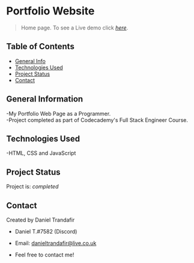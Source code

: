 # Portfolio Website

> Home page.
> To see a Live demo click [_here_](https://danieltrandafir.github.io/Portfolio-Website/). <!-- If you have the project hosted somewhere, include the link here. -->

## Table of Contents

* [General Info](#general-information)
* [Technologies Used](#technologies-used)
* [Project Status](#project-status)
* [Contact](#contact)

## General Information

-My Portfolio Web Page as a Programmer.  
-Project completed as part of Codecademy's Full Stack Engineer Course.

## Technologies Used

-HTML, CSS and JavaScript

## Project Status

Project is: _completed_

## Contact

Created by Daniel Trandafir

* Daniel T.#7582 (Discord)

* Email: danieltrandafir@live.co.uk

* Feel free to contact me!

